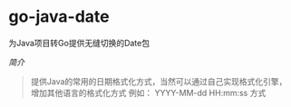 # go-java-date
为Java项目转Go提供无缝切换的Date包

*简介*
> 提供Java的常用的日期格式化方式，当然可以通过自己实现格式化引擎，增加其他语言的格式化方式
例如：
    YYYY-MM-dd HH:mm:ss 方式